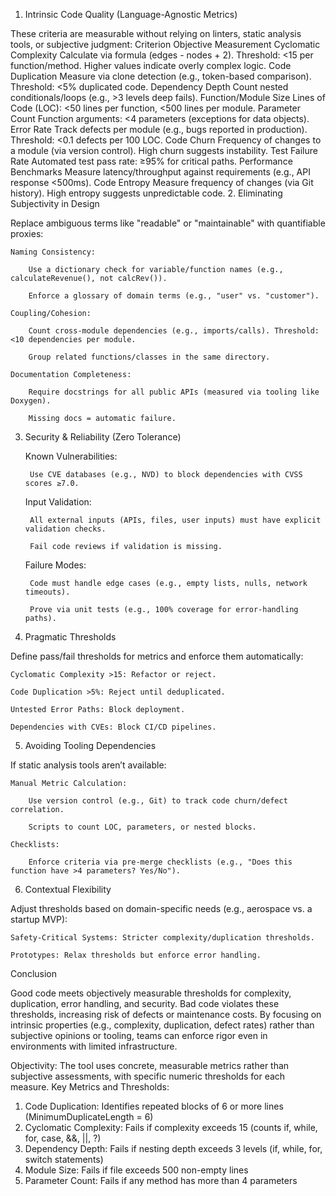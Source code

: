 1. Intrinsic Code Quality (Language-Agnostic Metrics)

These criteria are measurable without relying on linters, static analysis tools, or subjective judgment:
Criterion	Objective Measurement
Cyclomatic Complexity	Calculate via formula (edges - nodes + 2). Threshold: <15 per function/method. Higher values indicate overly complex logic.
Code Duplication	Measure via clone detection (e.g., token-based comparison). Threshold: <5% duplicated code.
Dependency Depth	Count nested conditionals/loops (e.g., >3 levels deep fails).
Function/Module Size	Lines of Code (LOC): <50 lines per function, <500 lines per module.
Parameter Count	Function arguments: <4 parameters (exceptions for data objects).
Error Rate	Track defects per module (e.g., bugs reported in production). Threshold: <0.1 defects per 100 LOC.
Code Churn	Frequency of changes to a module (via version control). High churn suggests instability.
Test Failure Rate	Automated test pass rate: ≥95% for critical paths.
Performance Benchmarks	Measure latency/throughput against requirements (e.g., API response <500ms).
Code Entropy	Measure frequency of changes (via Git history). High entropy suggests unpredictable code.
2. Eliminating Subjectivity in Design

Replace ambiguous terms like "readable" or "maintainable" with quantifiable proxies:

    Naming Consistency:

        Use a dictionary check for variable/function names (e.g., calculateRevenue(), not calcRev()).

        Enforce a glossary of domain terms (e.g., "user" vs. "customer").

    Coupling/Cohesion:

        Count cross-module dependencies (e.g., imports/calls). Threshold: <10 dependencies per module.

        Group related functions/classes in the same directory.

    Documentation Completeness:

        Require docstrings for all public APIs (measured via tooling like Doxygen).

        Missing docs = automatic failure.

3. Security & Reliability (Zero Tolerance)

    Known Vulnerabilities:

        Use CVE databases (e.g., NVD) to block dependencies with CVSS scores ≥7.0.

    Input Validation:

        All external inputs (APIs, files, user inputs) must have explicit validation checks.

        Fail code reviews if validation is missing.

    Failure Modes:

        Code must handle edge cases (e.g., empty lists, nulls, network timeouts).

        Prove via unit tests (e.g., 100% coverage for error-handling paths).

4. Pragmatic Thresholds

Define pass/fail thresholds for metrics and enforce them automatically:

    Cyclomatic Complexity >15: Refactor or reject.

    Code Duplication >5%: Reject until deduplicated.

    Untested Error Paths: Block deployment.

    Dependencies with CVEs: Block CI/CD pipelines.

5. Avoiding Tooling Dependencies

If static analysis tools aren’t available:

    Manual Metric Calculation:

        Use version control (e.g., Git) to track code churn/defect correlation.

        Scripts to count LOC, parameters, or nested blocks.

    Checklists:

        Enforce criteria via pre-merge checklists (e.g., "Does this function have >4 parameters? Yes/No").

6. Contextual Flexibility

Adjust thresholds based on domain-specific needs (e.g., aerospace vs. a startup MVP):

    Safety-Critical Systems: Stricter complexity/duplication thresholds.

    Prototypes: Relax thresholds but enforce error handling.

Conclusion

Good code meets objectively measurable thresholds for complexity, duplication, error handling, and security. Bad code violates these thresholds, increasing risk of defects or maintenance costs. By focusing on intrinsic properties (e.g., complexity, duplication, defect rates) rather than subjective opinions or tooling, teams can enforce rigor even in environments with limited infrastructure.

Objectivity: The tool uses concrete, measurable metrics rather than subjective assessments, with specific numeric thresholds for each measure.
Key Metrics and Thresholds:


1. Code Duplication: Identifies repeated blocks of 6 or more lines (MinimumDuplicateLength = 6)
2. Cyclomatic Complexity: Fails if complexity exceeds 15 (counts if, while, for, case, &&, ||, ?)
3. Dependency Depth: Fails if nesting depth exceeds 3 levels (if, while, for, switch statements)
4. Module Size: Fails if file exceeds 500 non-empty lines
5. Parameter Count: Fails if any method has more than 4 parameters
